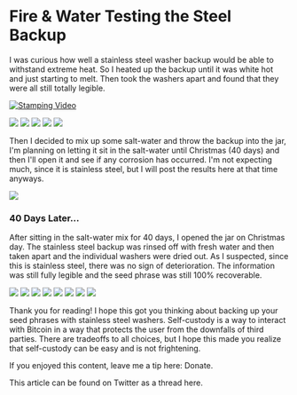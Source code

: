# Fire & Water Testing the Steel Backup
I was curious how well a stainless steel washer backup would be able to withstand extreme heat. So I heated up the backup until it was white hot and just starting to melt. Then took the washers apart and found that they were all still totally legible. 

[![Stamping Video](/assets/fire-video-thumbnail.png)](https://bitcointv.com/w/gj54869Xm3yUTes6gAti6E "Fire Video")

![](assets/IMG_4846.JPG)
![](assets/IMG_4849.JPG)
![](assets/IMG_4853.JPG)
![](assets/IMG_4852.JPG)
![](assets/IMG_4851.JPG)

Then I decided to mix up some salt-water and throw the backup into the jar, I'm planning on letting it sit in the salt-water until Christmas (40 days) and then I'll open it and see if any corrosion has occurred. I'm not expecting much, since it is stainless steel, but I will post the results here at that time anyways. 

![](assets/IMG_4856.JPG)

### 40 Days Later...

After sitting in the salt-water mix for 40 days, I opened the jar on Christmas day. The stainless steel backup was rinsed off with fresh water and then taken apart and the individual washers were dried out. As I suspected, since this is stainless steel, there was no sign of deterioration. The information was still fully legible and the seed phrase was still 100% recoverable. 

![](assets/IMG_5071.JPG)
![](assets/IMG_5072.JPG)
![](assets/IMG_E5073.JPG)
![](assets/IMG_5075.JPG)
![](assets/IMG_5074.JPG)
![](assets/Before_1.jpg)
![](assets/AfterTorching_2.jpg)
![](assets/AfterTorchingSaltWater_3.jpg)

Thank you for reading! I hope this got you thinking about backing up your seed phrases with stainless steel washers. Self-custody is a way to interact with Bitcoin in a way that protects the user from the downfalls of third parties. There are tradeoffs to all choices, but I hope this made you realize that self-custody can be easy and is not frightening. 

If you enjoyed this content, leave me a tip here: Donate.

This article can be found on Twitter as a thread here.
